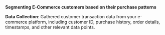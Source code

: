 **Segmenting E-Commerce customers based on their purchase patterns**

**Data Collection**: Gathered customer transaction data from your e-commerce platform, including customer ID, purchase history, order details, timestamps, and other relevant data points.
